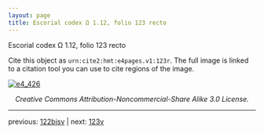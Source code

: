 ```yaml
---
layout: page
title: Escorial codex Ω 1.12, folio 123 recto
---
```


Escorial codex Ω 1.12, folio 123 recto

Cite this object as `urn:cite2:hmt:e4pages.v1:123r`.  The full image is linked to a citation tool you can use to cite regions of the image.

[![e4_426](http://www.homermultitext.org/iipsrv?IIIF=/project/homer/pyramidal/deepzoom/hmt/e4img/2017a/e4_426.tif/full/800,/0/default.jpg)](http://www.homermultitext.org/ict2/?urn=urn:cite2:hmt:e4img.2017a:e4_426) 

<p style="text-align: center; font-style: italic;">Creative Commons Attribution-Noncommercial-Share Alike 3.0 License.</p>

---

previous: [122bisv](../122bisv/) | next: [123v](../123v/)